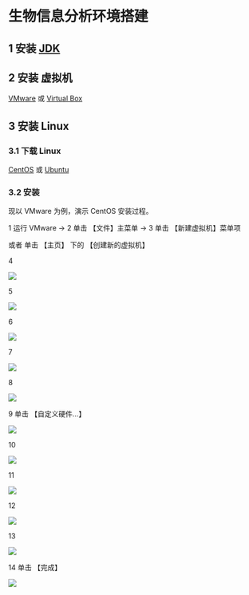 # 生物信息分析环境搭建
## 1 安装 [JDK](https://www.oracle.com/technetwork/java/javase/downloads/jdk11-downloads-5066655.html)
## 2 安装 虚拟机 
[VMware](https://www.vmware.com/go/getworkstation-win) 或 [Virtual Box](https://www.virtualbox.org/wiki/Downloads)
## 3 安装 Linux
### 3.1 下载 Linux
[CentOS](https://www.centos.org/) 或 [Ubuntu](https://www.ubuntu.com/download/desktop)
### 3.2 安装
现以 VMware 为例，演示 CentOS 安装过程。

1 运行 VMware -> 2 单击 【文件】主菜单 -> 3 单击 【新建虚拟机】菜单项 

  或者 单击 【主页】 下的 【创建新的虚拟机】

4

![](https://github.com/QifengSun/bioinfomatics/blob/master/png/vmware_1.png)

5

![](https://github.com/QifengSun/bioinfomatics/blob/master/png/vmware_2.png)

6

![](https://github.com/QifengSun/bioinfomatics/blob/master/png/vmware_3.png)

7

![](https://github.com/QifengSun/bioinfomatics/blob/master/png/vmware_4.png)

8

![](https://github.com/QifengSun/bioinfomatics/blob/master/png/vmware_5.png)

9 单击 【自定义硬件...】

![](https://github.com/QifengSun/bioinfomatics/blob/master/png/vmware_6.png)

10

![](https://github.com/QifengSun/bioinfomatics/blob/master/png/vmware_7.png)

11

![](https://github.com/QifengSun/bioinfomatics/blob/master/png/vmware_8.png)

12

![](https://github.com/QifengSun/bioinfomatics/blob/master/png/vmware_9.png)

13

![](https://github.com/QifengSun/bioinfomatics/blob/master/png/vmware_10.png)

14 单击 【完成】

![](https://github.com/QifengSun/bioinfomatics/blob/master/png/vmware_11.png)

